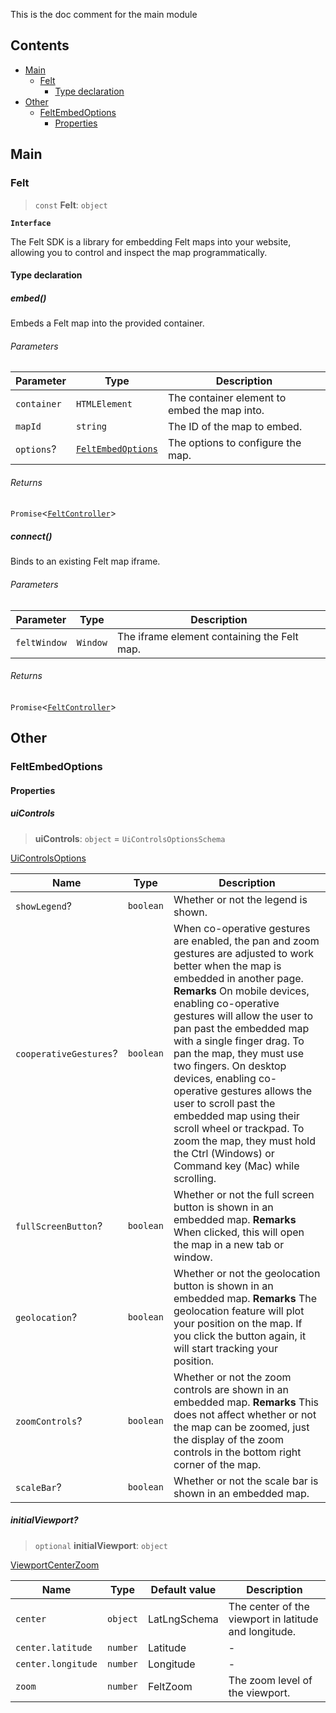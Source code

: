 This is the doc comment for the main module

## Contents

* [Main](#main)
  * [Felt](#felt)
    * [Type declaration](#type-declaration)
* [Other](#other)
  * [FeltEmbedOptions](#feltembedoptions)
    * [Properties](#properties)

## Main

### Felt

> `const` **Felt**: `object`

**`Interface`**

The Felt SDK is a library for embedding Felt maps into your website,
allowing you to control and inspect the map programmatically.

#### Type declaration

##### embed()

Embeds a Felt map into the provided container.

###### Parameters

| Parameter   | Type                                           | Description                                  |
| ----------- | ---------------------------------------------- | -------------------------------------------- |
| `container` | `HTMLElement`                                  | The container element to embed the map into. |
| `mapId`     | `string`                                       | The ID of the map to embed.                  |
| `options`?  | [`FeltEmbedOptions`](Main.md#feltembedoptions) | The options to configure the map.            |

###### Returns

`Promise`\<[`FeltController`](FeltController.md#feltcontroller)>

##### connect()

Binds to an existing Felt map iframe.

###### Parameters

| Parameter    | Type     | Description                                 |
| ------------ | -------- | ------------------------------------------- |
| `feltWindow` | `Window` | The iframe element containing the Felt map. |

###### Returns

`Promise`\<[`FeltController`](FeltController.md#feltcontroller)>

## Other

### FeltEmbedOptions

#### Properties

##### uiControls

> **uiControls**: `object` = `UiControlsOptionsSchema`

[UiControlsOptions](UI.md#uicontrolsoptions)

| Name                   | Type      | Description                                                                                                                                                                                                                                                                                                                                                                                                                                                                                                                                                    |
| ---------------------- | --------- | -------------------------------------------------------------------------------------------------------------------------------------------------------------------------------------------------------------------------------------------------------------------------------------------------------------------------------------------------------------------------------------------------------------------------------------------------------------------------------------------------------------------------------------------------------------- |
| `showLegend`?          | `boolean` | Whether or not the legend is shown.                                                                                                                                                                                                                                                                                                                                                                                                                                                                                                                            |
| `cooperativeGestures`? | `boolean` | When co-operative gestures are enabled, the pan and zoom gestures are adjusted to work better when the map is embedded in another page. **Remarks** On mobile devices, enabling co-operative gestures will allow the user to pan past the embedded map with a single finger drag. To pan the map, they must use two fingers. On desktop devices, enabling co-operative gestures allows the user to scroll past the embedded map using their scroll wheel or trackpad. To zoom the map, they must hold the Ctrl (Windows) or Command key (Mac) while scrolling. |
| `fullScreenButton`?    | `boolean` | Whether or not the full screen button is shown in an embedded map. **Remarks** When clicked, this will open the map in a new tab or window.                                                                                                                                                                                                                                                                                                                                                                                                                    |
| `geolocation`?         | `boolean` | Whether or not the geolocation button is shown in an embedded map. **Remarks** The geolocation feature will plot your position on the map. If you click the button again, it will start tracking your position.                                                                                                                                                                                                                                                                                                                                                |
| `zoomControls`?        | `boolean` | Whether or not the zoom controls are shown in an embedded map. **Remarks** This does not affect whether or not the map can be zoomed, just the display of the zoom controls in the bottom right corner of the map.                                                                                                                                                                                                                                                                                                                                             |
| `scaleBar`?            | `boolean` | Whether or not the scale bar is shown in an embedded map.                                                                                                                                                                                                                                                                                                                                                                                                                                                                                                      |

##### initialViewport?

> `optional` **initialViewport**: `object`

[ViewportCenterZoom](Viewport.md#viewportcenterzoom)

| Name               | Type     | Default value | Description                                           |
| ------------------ | -------- | ------------- | ----------------------------------------------------- |
| `center`           | `object` | LatLngSchema  | The center of the viewport in latitude and longitude. |
| `center.latitude`  | `number` | Latitude      | -                                                     |
| `center.longitude` | `number` | Longitude     | -                                                     |
| `zoom`             | `number` | FeltZoom      | The zoom level of the viewport.                       |
